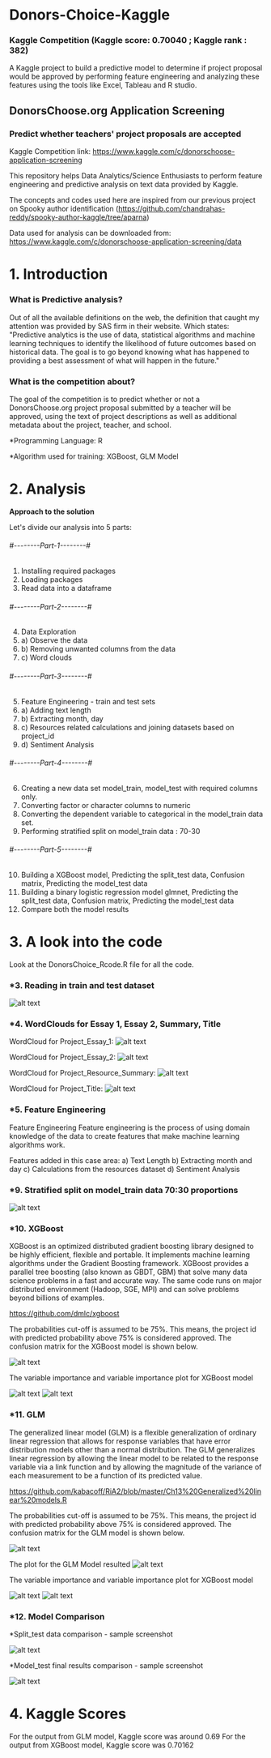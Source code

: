 # Donors-Choice-Kaggle
### Kaggle Competition (Kaggle score: 0.70040 ; Kaggle rank : 382)
A Kaggle project to build a predictive model to determine if project proposal would be approved by performing feature engineering and analyzing these features using the tools like Excel, Tableau and R studio.

## DonorsChoose.org Application Screening 
### Predict whether teachers' project proposals are accepted

Kaggle Competition link: https://www.kaggle.com/c/donorschoose-application-screening

This repository helps Data Analytics/Science Enthusiasts to perform feature engineering and predictive analysis on text data provided by Kaggle. 

The concepts and codes used here are inspired from our previous project on Spooky author identification (https://github.com/chandrahas-reddy/spooky-author-kaggle/tree/aparna) 

Data used for analysis can be downloaded from: https://www.kaggle.com/c/donorschoose-application-screening/data

# 1. Introduction
### What is Predictive analysis?
Out of all the available definitions on the web, the definition that caught my attention was provided by SAS firm in their website. Which states: "Predictive analytics is the use of data, statistical algorithms and machine learning techniques to identify the likelihood of future outcomes based on historical data. The goal is to go beyond knowing what has happened to providing a best assessment of what will happen in the future."

### What is the competition about?
The goal of the competition is to predict whether or not a DonorsChoose.org project proposal submitted by a teacher will be approved, using the text of project descriptions as well as additional metadata about the project, teacher, and school.

*Programming Language: R 

*Algorithm used for training: XGBoost, GLM Model

# 2. Analysis

**Approach to the solution**

Let's divide our analysis into 5 parts:

###### #--------Part-1--------#
 1. Installing required packages
 2. Loading packages
 3. Read data into a dataframe
 
 
###### #--------Part-2--------#
4. Data Exploration 
4. a) Observe the data
4. b) Removing unwanted columns from the data
4. c) Word clouds


###### #--------Part-3--------#
5. Feature Engineering - train and test sets
5. a) Adding text length
5. b) Extracting month, day
5. c) Resources related calculations and joining datasets based on project_id
5. d) Sentiment Analysis

###### #--------Part-4--------#
6. Creating a new data set model_train, model_test with required columns only.
7. Converting factor or character columns to numeric
8. Converting the dependent variable to categorical in the model_train data set.
9. Performing stratified split on model_train data : 70-30

###### #--------Part-5--------#
10. Building a XGBoost model, Predicting the split_test data, Confusion matrix, Predicting the model_test data
11. Building a binary logistic regression model glmnet, Predicting the split_test data, Confusion matrix, Predicting the model_test data
12. Compare both the model results

# 3. A look into the code

Look at the DonorsChoice_Rcode.R file for all the code.

### *3. Reading in train and test dataset

![alt text](https://github.com/aparnaadiraju92/Donors-Choice-Kaggle/blob/master/readData.PNG)

### *4. WordClouds for Essay 1, Essay 2, Summary, Title

WordCloud for Project_Essay_1:
![alt text](https://github.com/aparnaadiraju92/Donors-Choice-Kaggle/blob/master/Essay1.PNG)

WordCloud for Project_Essay_2:
![alt text](https://github.com/aparnaadiraju92/Donors-Choice-Kaggle/blob/master/Essay2.PNG)

WordCloud for Project_Resource_Summary:
![alt text](https://github.com/aparnaadiraju92/Donors-Choice-Kaggle/blob/master/SummaryWC.png)

WordCloud for Project_Title:
![alt text](https://github.com/aparnaadiraju92/Donors-Choice-Kaggle/blob/master/TitleWC.PNG)


### *5. Feature Engineering
Feature Engineering Feature engineering is the process of using domain knowledge of the data to create features that make machine learning algorithms work.

Features added in this case area:
a) Text Length
b) Extracting month and day
c) Calculations from the resources dataset
d) Sentiment Analysis

### *9. Stratified split on model_train data 70:30 proportions 

![alt text](https://github.com/aparnaadiraju92/Donors-Choice-Kaggle/blob/master/Stratified%20split.PNG)

### *10. XGBoost
XGBoost is an optimized distributed gradient boosting library designed to be highly efficient, flexible and portable. It implements machine learning algorithms under the Gradient Boosting framework. XGBoost provides a parallel tree boosting (also known as GBDT, GBM) that solve many data science problems in a fast and accurate way. The same code runs on major distributed environment (Hadoop, SGE, MPI) and can solve problems beyond billions of examples.

https://github.com/dmlc/xgboost

The probabilities cut-off is assumed to be 75%. This means, the project id with predicted probability above 75% is considered approved. 
The confusion matrix for the XGBoost model is shown below.

![alt text](https://github.com/aparnaadiraju92/Donors-Choice-Kaggle/blob/master/ConfusionMatrix_XGBoost.PNG)

The variable importance and variable importance plot for XGBoost model

![alt text](https://github.com/aparnaadiraju92/Donors-Choice-Kaggle/blob/master/VarImp_XGBoost.PNG)
![alt text](https://github.com/aparnaadiraju92/Donors-Choice-Kaggle/blob/master/VarImpPlot_XGBoost.png)

### *11. GLM
The generalized linear model (GLM) is a flexible generalization of ordinary linear regression that allows for response variables that have error distribution models other than a normal distribution. The GLM generalizes linear regression by allowing the linear model to be related to the response variable via a link function and by allowing the magnitude of the variance of each measurement to be a function of its predicted value.

https://github.com/kabacoff/RiA2/blob/master/Ch13%20Generalized%20linear%20models.R

The probabilities cut-off is assumed to be 75%. This means, the project id with predicted probability above 75% is considered approved. 
The confusion matrix for the GLM model is shown below.

![alt text](https://github.com/aparnaadiraju92/Donors-Choice-Kaggle/blob/master/ConfusionMatrix_GLM.PNG)

The plot for the GLM Model resulted
![alt text](https://github.com/aparnaadiraju92/Donors-Choice-Kaggle/blob/master/GLMPlot.png)

The variable importance and variable importance plot for XGBoost model

![alt text](https://github.com/aparnaadiraju92/Donors-Choice-Kaggle/blob/master/VarImp_GLM.PNG)
![alt text](https://github.com/aparnaadiraju92/Donors-Choice-Kaggle/blob/master/VarImpPlot_GLM.png)


### *12. Model Comparison

*Split_test data comparison - sample screenshot

![alt text](https://github.com/aparnaadiraju92/Donors-Choice-Kaggle/blob/master/Comparison_Split.test%20data.PNG)

*Model_test final results comparison - sample screenshot

![alt text](https://github.com/aparnaadiraju92/Donors-Choice-Kaggle/blob/master/Comparison_Model_test%20data.PNG)

# 4. Kaggle Scores

For the output from GLM model, Kaggle score was around 0.69
For the output from XGBoost model, Kaggle score was 0.70162

